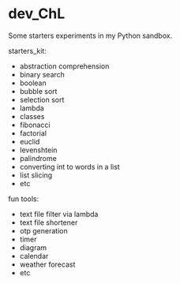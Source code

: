 # dev_ChL
Some starters experiments in my Python sandbox.

starters_kit:
- abstraction comprehension
- binary search
- boolean 
- bubble sort
- selection sort
- lambda
- classes
- fibonacci
- factorial
- euclid
- levenshtein
- palindrome
- converting int to words in a list
- list slicing
- etc

fun tools:
- text file filter via lambda
- text file shortener
- otp generation
- timer
- diagram
- calendar
- weather forecast
- etc
